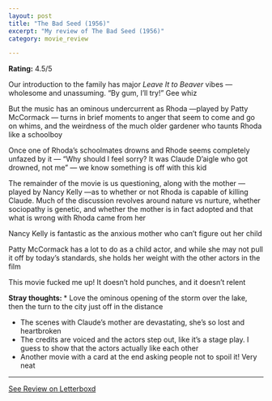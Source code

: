```yaml
---
layout: post
title: "The Bad Seed (1956)"
excerpt: "My review of The Bad Seed (1956)"
category: movie_review

---
```


**Rating:** 4.5/5

Our introduction to the family has major <i>Leave It to Beaver</i> vibes — wholesome and unassuming. “By gum, I’ll try!” Gee whiz

But the music has an ominous undercurrent as Rhoda —played by Patty McCormack — turns in brief moments to anger that seem to come and go on whims, and the weirdness of the much older gardener who taunts Rhoda like a schoolboy

Once one of Rhoda’s schoolmates drowns and Rhode seems completely unfazed by it — “Why should I feel sorry? It was Claude D’aigle who got drowned, not me” — we know something is off with this kid

The remainder of the movie is us questioning, along with the mother — played by Nancy Kelly —as to whether or not Rhoda is capable of killing Claude. Much of the discussion revolves around nature vs nurture, whether sociopathy is genetic, and whether the mother is in fact adopted and that what is wrong with Rhoda came from her

Nancy Kelly is fantastic as the anxious mother who can’t figure out her child

Patty McCormack has a lot to do as a child actor, and while she may not pull it off by today’s standards, she holds her weight with the other actors in the film

This movie fucked me up! It doesn’t hold punches, and it doesn’t relent

<b>Stray thoughts:
</b>* Love the ominous opening of the storm over the lake, then the turn to the city just off in the distance
* The scenes with Claude’s mother are devastating, she’s so lost and heartbroken
* The credits are voiced and the actors step out, like it’s a stage play. I guess to show that the actors actually like each other
* Another movie with a card at the end asking people not to spoil it! Very neat

<hr>

[See Review on Letterboxd](https://boxd.it/3Z3u7b)
